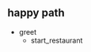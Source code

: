 ## happy path               <!-- name of the story - just for debugging -->
* greet              
    - start_restaurant
